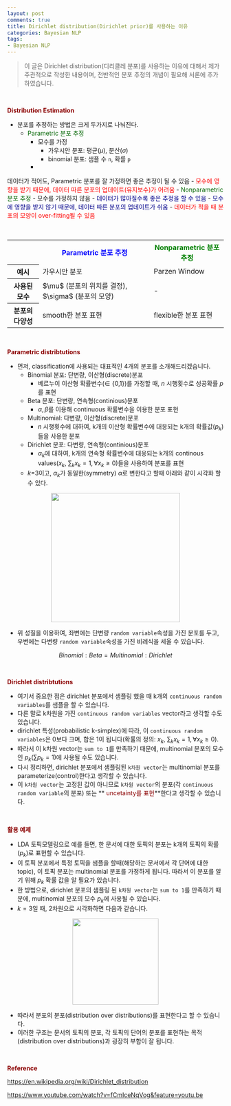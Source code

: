 ```yaml
---
layout: post
comments: true
title: Dirichlet distribution(Dirichlet prior)를 사용하는 이유
categories: Bayesian NLP
tags:
- Bayesian NLP
---
```



> 이 글은 Dirichlet distribution(디리클레 분포)를 사용하는 이유에 대해서 제가 주관적으로 작성한 내용이며, 전반적인 분포 추정의 개념이 필요해 서론에 추가 하였습니다.


<br>

**<span style='color:DarkRed'> Distribution Estimation </span>**


- 분포를 추정하는 방법은 크게 두가지로 나눠진다.
	- <span style='color:Darkgreen'>Parametric 분포 추정</span>
		- 모수를 가정
			- 가우시안 분포: 평균($\mu$), 분산($\sigma$)
			- binomial 분포: 샘플 수 ```n```, 확률 ```p```
		- <span style='color:DarkBlue'>
데이터가 적어도, Parametric 분포를 잘 가정하면 좋은 추정이 될 수 있음</span>
		- <span style='color:red'> 모수에 영향을 받기 때문에, 데이터 따른 분포의 업데이트(유지보수)가 어려움 </span>
	- <span style='color:Darkgreen'>Nonparametric 분포 추정</span>
		- 모수를 가정하지 않음
		- <span style='color:DarkBlue'>데이터가 많아질수록 좋은 추정을 할 수 있음</span>
		- <span style='color:DarkBlue'>모수에 영향을 받지 않기 때문에, 데이터 따른 분포의 업데이트가 쉬움</span>
		- <span style='color:Red'>데이터가 적을 때 분포의 모양이  over-fitting될 수 있음</span>


<br>

<table style="width:100%">
  <tr>
    <th></th>
    <th><span style='color:blue'>Parametric 분포 추정</span></th> 
    <th><span style='color:green'>Nonparametric 분포 추정</span></th>
  </tr>
  <tr>
    <th>예시</th>
    <td> 가우시안 분포 </td> 
    <td> Parzen Window</td>
  </tr>
  <tr>
    <th>사용된 모수</th>
    <td>$\mu$ (분포의 위치를 결정), $\sigma$ (분포의 모양)</td> 
    <td> - </td>
  </tr>
   <tr>
    <th> 분포의 다양성 </th>
    <td> smooth한 분포 표현 </td> 
    <td> flexible한 분포 표현 </td>
  </tr>
</table>


<br>



**<span style='color:DarkRed'> Parametric distribtutions </span>**

- 먼저, classification에 사용되는 대표적인 4개의 분포를 소개해드리겠습니다.
	- Binomial 분포: 단변량, 이산형(discrete)분포
		- 베르누이 이산형 확률변수($\in$ {0,1})를 가정할 때, $n$ 시행횟수로 성공확률 $p$를 표현
	- Beta 분포: 단변량, 연속형(continious)분포
		- $\alpha, \beta$를 이용해 continuous 확률변수을 이용한 분포 표현
	- Multinomial: 다변량, 이산형(discrete)분포
		- $n$ 시행횟수에 대하여, k개의 이산형 확률변수에 대응되는 k개의 확률값($p_k$)들을 사용한 분포
	- Dirichlet 분포: 다변량, 연속형(continious)분포
		- $\alpha_k$에 대하여, k개의 연속형 확률변수에 대응되는 k개의 continous values($x_k$, $\sum_k x_k =1, \forall x_k \geq 0$)들을 사용하여 분포를 표현
    - $k$=3이고, $\alpha_k$가 동일한(symmetry) $\alpha$로 변한다고 할때 아래와 같이 시각화 할 수 있다.

<p align="center"><img width="300" height="auto" src="https://imgur.com/3n5MkK2.gif"></p>


- 위 성질을 이용하여, 좌변에는 단변량 ```random variable```속성을 가진 분포를 두고, 우변에는 다변량 ```random variable```속성을 가진 비례식을 세울 수 있습니다.

$$Binomial: Beta = Multinomial:Dirichlet$$

<br>

**<span style='color:DarkRed'> Dirichlet distribtutions </span>**

- 여기서 중요한 점은 dirichlet 분포에서 샘플링 했을 때 k개의 ```continuous random variables```를 샘플을 할 수 있습니다.
- 다른 말로 k차원을 가진 ```continuous random variables``` vector라고 생각할 수도 있습니다.
- dirichlet 특성(probabilistic k-simplex)에 따라, 이 ```continuous random variables```은 0보다 크며, 합은 1이 됩니다(확률의 정의: $x_k$, $\sum_k x_k =1, \forall x_k \geq 0$).
- 따라서 이 k차원 vector는 ```sum to 1```를 만족하기 때문에, multinomial 분포의 모수인 $p_k$($\sum p_k = 1$)에 사용될 수도 있습니다.
- 다시 정리하면, dirichlet 분포에서 샘플링된 ```k차원 vector```는 multinomial 분포를 parameterize(control)한다고 생각할 수 있습니다.
- 이  ```k차원 vector```는 고정된 값이 아니므로 ```k차원 vector```의 분포(각 ```continuous random variable```의 분포) 또는 **<span style='color:DarkRed'> uncetainty를 표현</span>**한다고 생각할 수 있습니다.

<br>

**<span style='color:DarkRed'> 활용 예제 </span>**



- LDA 토픽모델링으로 예를 들면, 한 문서에 대한 토픽의 분포는 k개의 토픽의 확률($p_k$)로 표현할 수 있습니다.
- 이 토픽 분포에서 특정 토픽을 샘플을 할때(해당하는 문서에서 각 단어에 대한 topic), 이 토픽 분포는 multinomial 분포를 가정하게 됩니다. 따라서 이 분포를 알기 위해 $p_k$ 확률 값을 알 필요가 있습니다.
- 한 방법으로, dirichlet 분포의 샘플링 된 ```k차원 vector```는 ```sum to 1```를 만족하기 때문에, multinomial 분포의 모수 $p_k$에 사용될 수 있습니다.
- $k=3$일 때, 2차원으로 시각화하면 다음과 같습니다.


<p align="center"><img width="200" height="auto" src="https://i.imgur.com/BsW5cmr.png"></p>

- 따라서 분포의 분포(distribution over distributions)를 표현한다고 할 수 있습니다.
- 이러한 구조는 문서의 토픽의 분포, 각 토픽의 단어의 분포를 표현하는 목적(distribution over distributions)과 굉장히 부합이 잘 됩니다.

<br>

**<span style='color:DarkRed'> Reference </span>**

https://en.wikipedia.org/wiki/Dirichlet_distribution

https://www.youtube.com/watch?v=fCmIceNqVog&feature=youtu.be
